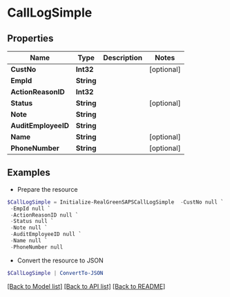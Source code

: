 # CallLogSimple
## Properties

Name | Type | Description | Notes
------------ | ------------- | ------------- | -------------
**CustNo** | **Int32** |  | [optional] 
**EmpId** | **String** |  | 
**ActionReasonID** | **Int32** |  | 
**Status** | **String** |  | [optional] 
**Note** | **String** |  | 
**AuditEmployeeID** | **String** |  | 
**Name** | **String** |  | [optional] 
**PhoneNumber** | **String** |  | [optional] 

## Examples

- Prepare the resource
```powershell
$CallLogSimple = Initialize-RealGreenSAPSCallLogSimple  -CustNo null `
 -EmpId null `
 -ActionReasonID null `
 -Status null `
 -Note null `
 -AuditEmployeeID null `
 -Name null `
 -PhoneNumber null
```

- Convert the resource to JSON
```powershell
$CallLogSimple | ConvertTo-JSON
```

[[Back to Model list]](../README.md#documentation-for-models) [[Back to API list]](../README.md#documentation-for-api-endpoints) [[Back to README]](../README.md)

